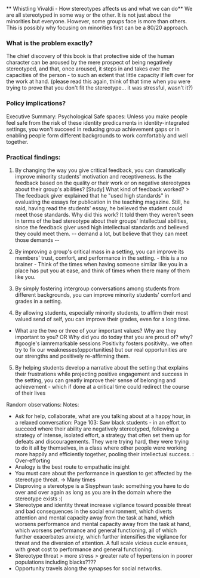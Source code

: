 ** Whistling Vivaldi - How stereotypes affects us and what we can do**
We are all stereotyped in some way or the other. It is not just about the minorities but everyone. However, some groups face is more than others. This is possibly why focusing on minorities first can be a 80/20 approach. 

### What is the problem exactly?
The chief discovery of this book is that protective side of the human character can be aroused by the mere prospect of being negatively stereotyped, and that, once aroused, it steps in and takes over the capacities of the person - to such an extent that little capacity if left over for the work at hand. (please read this again, think of that time when you were trying to prove that you don't fit the stereotype... it was stressful, wasn't it?)

### Policy implications?
Executive Summary: Psychological Safe spaces: Unless you make people feel safe from the risk of these identity predicaments in identity-integrated settings, you won't succeed in reducing group achievement gaps or in enabling people form different backgrounds to work comfortably and well together. 

### Practical findings:
1. By changing the way you give critical feedback, you can dramatically improve minority students' motivation and receptiveness. 
Is the feedback based on the quality or their work or on negative stereotypes about their group's abilities? [Study] What kind of feedback worked? > The feedback giver explained that he "used high standards"  in evaluating the essays for publication in the teaching magazine. Still, he said, having read the students' essay, he believed the student could meet those standards. Why did this work?  It told them they weren't seen in terms of the bad stereotype about their groups' intellectual abilities, since the feedback giver used high intellectual standards and believed they could meet them. -- demand a lot, but believe that they can meet those demands --

2. By improving a group's critical mass in a setting, you can improve its members' trust, comfort, and performance in the setting. - this is a no brainer - Think of the times when having someone similar like you in a place has put you at ease, and think of times when there many of them like you.

3. By simply fostering intergroup conversations among students from different backgrounds, you can improve minority students' comfort and grades in a setting.

4. By allowing students, especially minority students, to affirm their most valued send of self, you can improve their grades, even for a long time. 
- What are the two or three of your important values? Why are they important to you? OR Why did you do today that you are proud of? why? #google's iamremarkable sessions
Positivity fosters positivity.. we often try to fix our weaknesses(opportunities) but our real opportunities are our strengths and positively re-affirming them. 

5. By helping students develop a narrative about the setting that explains their frustrations while projecting positive engagement and success in the setting, you can greatly improve their sense of belonging and achievement - which if done at a critical time could redirect the course of their lives
 

Random observations: Notes:
- Ask for help, collaborate, what are you talking about at a happy hour, in a relaxed conversation: Page 103: Saw black students - in an effort to succeed where their ability are negatively stereotyped, following a strategy of intense, isolated effort, a strategy that often set them up for defeats and discouragements. They were trying hard, they were trying to do it all by themselves, in a class where other people were working more happily and efficiently together, pooling their intellectual success. : Over-efforting
- Analogy is the best route to empathatic insight
- You must care about the performance in question to get affected by the stereotype threat. -> Many times
- Disproving a stereotype is a Sisyphean task: something you have to do over and over again as long as you are in the domain where the stereotype exists :(
- Stereotype and identity threat increase vigilance toward possible threat and bad consequences in the social environment, which diverts attention and mental capacity away from the task at hand, which worsens performance and mental capacity away from the task at hand, which worsens performance and general functioning, all of which further exacerbates anxiety, which further intensifies the vigilance for threat and the diversion of attention. A full scale vicious cucle ensues, with great cost to performance and general functioning.
- Stereotype threat > more stress > greater rate of hypertension in poorer populations including blacks????
- Opportunity travels along the synapses for social networks. 
